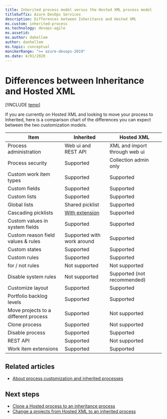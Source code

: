 ```yaml
---
title: Inherited process model versus the Hosted XML process model
titleSuffix: Azure DevOps Services
description: Differences between Inheritance and Hosted XML
ms.custom: inherited-process
ms.technology: devops-agile
ms.assetid:
ms.author: dahellem
author: danhellem
ms.topic: conceptual
monikerRange: ">= azure-devops-2019"
ms.date: 4/01/2020
---
```


# Differences between Inheritance and Hosted XML

[!INCLUDE [temp](../../../boards/includes/version-vsts-plus-azdevserver-2019.md)]

If you are currently on Hosted XML and looking to move your process to Inherited, here is a comparison chart of the differences you can expect between the two customization models.

| Item                                 | Inherited                                                                                                      | Hosted XML                    |
| ------------------------------------ | -------------------------------------------------------------------------------------------------------------- | ----------------------------- |
| Process administration               | Web ui and REST API                                                                                            | XML and import through web ui |
| Process security                     | Supported                                                                                                      | Collection admin only         |
| Custom work item types               | Supported                                                                                                      | Supported                     |
| Custom fields                        | Supported                                                                                                      | Supported                     |
| Custom lists                         | Supported                                                                                                      | Supported                     |
| Global lists                         | Shared picklist                                                                                                | Supported                     |
| Cascading picklists                  | [With extension](https://marketplace.visualstudio.com/items?itemName=ms-devlabs.cascading-picklists-extension) | Supported                     |
| Custom values in system fields       | Supported                                                                                                      | Supported                     |
| Custom reason field values & rules   | Supported with work around                                                                                     | Supported                     |
| Custom states                        | Supported                                                                                                      | Supported                     |
| Custom rules                         | Supported                                                                                                      | Supported                     |
| for / not rules                      | Not supported                                                                                                  | Not supported                 |
| Disable system rules                 | Not supported                                                                                                  | Supported (not recommended)   |
| Customize layout                     | Supported                                                                                                      | Supported                     |
| Portfolio backlog levels              | Supported                                                                                                      | Supported                     |
| Move projects to a different process | Supported                                                                                                      | Not supported                 |
| Clone process                        | Supported                                                                                                      | Not supported                 |
| Disable process                      | Supported                                                                                                      | Supported                     |
| REST API                             | Supported                                                                                                      | Not supported                 |
| Work item extensions                 | Supported                                                                                                      | Supported                     |

## Related articles

- [About process customization and inherited processes](./inheritance-process-model.md)

## Next steps

- [Clone a Hosted process to an inheritance process](./upgrade-hosted-to-inherited.md)
- [Change a projects from Hosted XML to an inherited process](./change-process-from-hosted-to-inherited.md)